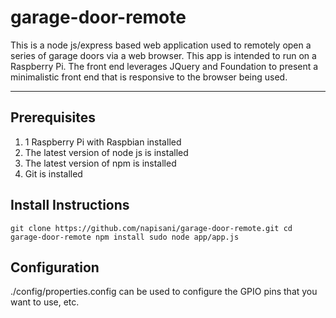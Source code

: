garage-door-remote
===================

This is a node js/express based web application used to remotely open a series of garage doors via a web browser. This app is intended to run on a Raspberry Pi. The front end leverages JQuery and Foundation to present a minimalistic front end that is responsive to the browser being used.

----------
Prerequisites
-------------
1. 1 Raspberry Pi with Raspbian installed
2. The latest version of node js is installed
3. The latest version of npm is installed
4. Git is installed


Install Instructions
-------------

`git clone https://github.com/napisani/garage-door-remote.git
cd garage-door-remote
npm install
sudo node app/app.js`

Configuration
-------------
./config/properties.config can be used to configure the GPIO pins that you want to use, etc.

